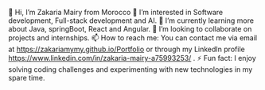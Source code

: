 👋 Hi, I’m Zakaria Mairy from Morocco
👀 I’m interested in Software development, Full-stack development and AI.
🌱 I’m currently learning more about Java, springBoot, React and Angular.
💞️ I’m looking to collaborate on projects and internships.
📫 How to reach me: You can contact me via email at https://zakariamymy.github.io/Portfolio or through my LinkedIn profile https://www.linkedin.com/in/zakaria-mairy-a75993253/ .
⚡ Fun fact: I enjoy solving coding challenges and experimenting with new technologies in my spare time.

<!---
ZakariaMairy99/ZakariaMairy99 is a ✨ special ✨ repository because its `README.md` (this file) appears on your GitHub profile.
You can click the Preview link to take a look at your changes.
--->
